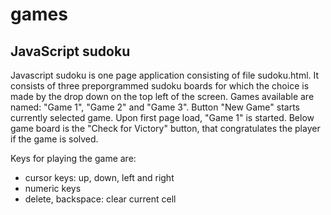 # games

JavaScript sudoku
-----------------
Javascript sudoku is one page application consisting of file sudoku.html.
It consists of three preporgrammed sudoku boards for which the choice is made by the drop down
on the top left of the screen. Games available are named: "Game 1", "Game 2" and "Game 3".
Button "New Game" starts currently selected game.
Upon first page load, "Game 1" is started.
Below game board is the "Check for Victory" button, that congratulates the player if the game is solved.

Keys for playing the game are:
- cursor keys: up, down, left and right
- numeric keys
- delete, backspace: clear current cell
